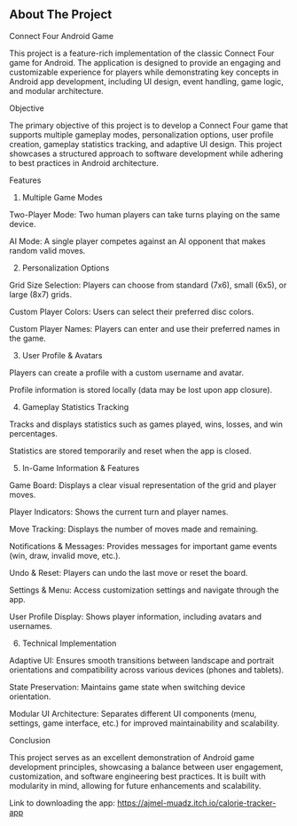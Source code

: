 ## About The Project 

Connect Four Android Game

This project is a feature-rich implementation of the classic Connect Four game for Android. The application is designed to provide an engaging and customizable experience for players while demonstrating key concepts in Android app development, including UI design, event handling, game logic, and modular architecture.

Objective

The primary objective of this project is to develop a Connect Four game that supports multiple gameplay modes, personalization options, user profile creation, gameplay statistics tracking, and adaptive UI design. This project showcases a structured approach to software development while adhering to best practices in Android architecture.

Features

1. Multiple Game Modes

Two-Player Mode: Two human players can take turns playing on the same device.

AI Mode: A single player competes against an AI opponent that makes random valid moves.

2. Personalization Options

Grid Size Selection: Players can choose from standard (7x6), small (6x5), or large (8x7) grids.

Custom Player Colors: Users can select their preferred disc colors.

Custom Player Names: Players can enter and use their preferred names in the game.

3. User Profile & Avatars

Players can create a profile with a custom username and avatar.

Profile information is stored locally (data may be lost upon app closure).

4. Gameplay Statistics Tracking

Tracks and displays statistics such as games played, wins, losses, and win percentages.

Statistics are stored temporarily and reset when the app is closed.

5. In-Game Information & Features

Game Board: Displays a clear visual representation of the grid and player moves.

Player Indicators: Shows the current turn and player names.

Move Tracking: Displays the number of moves made and remaining.

Notifications & Messages: Provides messages for important game events (win, draw, invalid move, etc.).

Undo & Reset: Players can undo the last move or reset the board.

Settings & Menu: Access customization settings and navigate through the app.

User Profile Display: Shows player information, including avatars and usernames.

6. Technical Implementation

Adaptive UI: Ensures smooth transitions between landscape and portrait orientations and compatibility across various devices (phones and tablets).

State Preservation: Maintains game state when switching device orientation.

Modular UI Architecture: Separates different UI components (menu, settings, game interface, etc.) for improved maintainability and scalability.

Conclusion

This project serves as an excellent demonstration of Android game development principles, showcasing a balance between user engagement, customization, and software engineering best practices. It is built with modularity in mind, allowing for future enhancements and scalability.


Link to downloading the app: https://ajmel-muadz.itch.io/calorie-tracker-app
